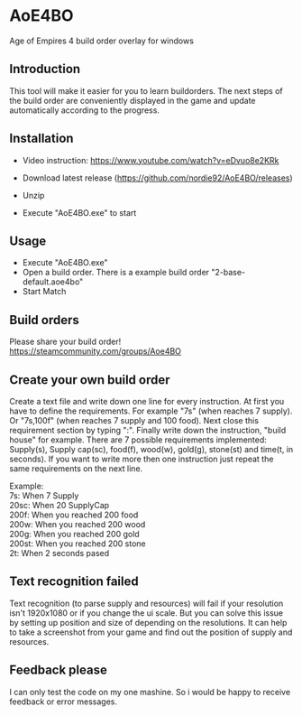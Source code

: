 # AoE4BO
Age of Empires 4 build order overlay for windows

## Introduction
This tool will make it easier for you to learn buildorders. The next steps of the build order are conveniently displayed in the game and update automatically according to the progress.

## Installation
- Video instruction: https://www.youtube.com/watch?v=eDvuo8e2KRk  

- Download latest release (https://github.com/nordie92/AoE4BO/releases)
- Unzip
- Execute "AoE4BO.exe" to start

## Usage
- Execute "AoE4BO.exe"
- Open a build order. There is a example build order "2-base-default.aoe4bo"
- Start Match

## Build orders
Please share your build order! https://steamcommunity.com/groups/Aoe4BO

## Create your own build order
Create a text file and write down one line for every instruction.
At first you have to define the requirements. For example "7s" (when reaches 7 supply). Or "7s,100f" (when reaches 7 supply and 100 food). Next close this requirement section by typing ":". Finally write down the instruction, "build house" for example.
There are 7 possible requirements implemented: Supply(s), Supply cap(sc), food(f), wood(w), gold(g), stone(st) and time(t, in seconds). If you want to write more then one instruction just repeat the same requirements on the next line.

Example:  
7s: When 7 Supply  
20sc: When 20 SupplyCap  
200f: When you reached 200 food  
200w: When you reached 200 wood  
200g: When you reached 200 gold  
200st: When you reached 200 stone  
2t: When 2 seconds pased

## Text recognition failed
Text recognition (to parse supply and resources) will fail if your resolution isn't 1920x1080 or if you change the ui scale. But you can solve this issue by setting up position and size of depending on the resolutions. It can help to take a screenshot from your game and find out the position of supply and resources.

## Feedback please
I can only test the code on my one mashine. So i would be happy to receive feedback or error messages.
